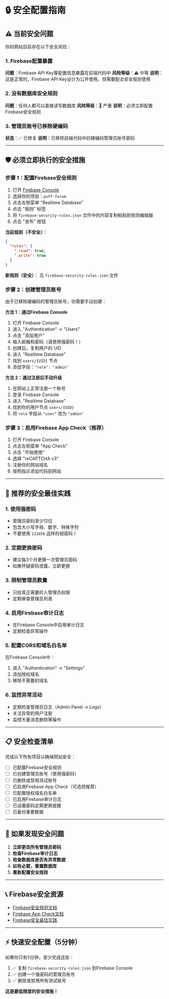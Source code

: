 # 🔒 安全配置指南

## ⚠️ 当前安全问题

你的网站目前存在以下安全风险：

### 1. Firebase配置暴露
**问题**：Firebase API Key等配置信息暴露在前端代码中
**风险等级**：⚠️ 中等
**说明**：这是正常的，Firebase API Key设计为公开使用，但需要配合安全规则使用

### 2. 没有数据库安全规则
**问题**：任何人都可以直接读写数据库
**风险等级**：🚨 严重
**说明**：必须立即配置Firebase安全规则

### 3. 管理员账号已移除硬编码
**状态**：✅ 已修复
**说明**：已移除前端代码中的硬编码管理员账号密码

---

## 🛡️ 必须立即执行的安全措施

### 步骤 1：配置Firebase安全规则

1. 打开 [Firebase Console](https://console.firebase.google.com/)
2. 选择你的项目：`puff-forum`
3. 点击左侧菜单 "Realtime Database"
4. 点击 "规则" 标签
5. 将 `firebase-security-rules.json` 文件中的内容复制粘贴到规则编辑器
6. 点击 "发布" 按钮

**当前规则（不安全）**：
```json
{
  "rules": {
    ".read": true,
    ".write": true
  }
}
```

**新规则（安全）**：
见 `firebase-security-rules.json` 文件

### 步骤 2：创建管理员账号

由于已移除硬编码的管理员账号，你需要手动创建：

**方法 1：通过Firebase Console**
1. 打开 Firebase Console
2. 进入 "Authentication" → "Users"
3. 点击 "添加用户"
4. 输入邮箱和密码（请使用强密码！）
5. 创建后，复制用户的 UID
6. 进入 "Realtime Database"
7. 找到 `users/{UID}` 节点
8. 添加字段：`"role": "admin"`

**方法 2：通过注册后手动升级**
1. 在网站上正常注册一个账号
2. 登录 Firebase Console
3. 进入 "Realtime Database"
4. 找到你的用户节点 `users/{UID}`
5. 将 `role` 字段从 `"user"` 改为 `"admin"`

### 步骤 3：启用Firebase App Check（推荐）

1. 打开 Firebase Console
2. 点击左侧菜单 "App Check"
3. 点击 "开始使用"
4. 选择 "reCAPTCHA v3"
5. 注册你的网站域名
6. 按照指示添加代码到网站

---

## 🔐 推荐的安全最佳实践

### 1. 使用强密码
- 管理员密码至少12位
- 包含大小写字母、数字、特殊字符
- 不要使用 `123456` 这样的弱密码！

### 2. 定期更换密码
- 建议每3个月更换一次管理员密码
- 如果怀疑密码泄露，立即更换

### 3. 限制管理员数量
- 只给真正需要的人管理员权限
- 定期审查管理员列表

### 4. 启用Firebase审计日志
- 在Firebase Console中启用审计日志
- 定期检查异常操作

### 5. 配置CORS和域名白名单
在Firebase Console中：
1. 进入 "Authentication" → "Settings"
2. 添加授权域名
3. 移除不需要的域名

### 6. 监控异常活动
- 定期检查管理员日志（Admin Panel → Logs）
- 关注异常的用户注册
- 监控大量消息删除等操作

---

## 📋 安全检查清单

完成以下所有项目以确保网站安全：

- [ ] 已配置Firebase安全规则
- [ ] 已创建管理员账号（使用强密码）
- [ ] 已删除或禁用测试账号
- [ ] 已启用Firebase App Check（可选但推荐）
- [ ] 已配置授权域名白名单
- [ ] 已启用Firebase审计日志
- [ ] 已设置密码定期更换提醒
- [ ] 已备份重要数据

---

## 🚨 如果发现安全问题

1. **立即更改所有管理员密码**
2. **检查Firebase审计日志**
3. **检查数据库是否有异常数据**
4. **如有必要，重置数据库**
5. **重新配置安全规则**

---

## 📞 Firebase安全资源

- [Firebase安全规则文档](https://firebase.google.com/docs/database/security)
- [Firebase App Check文档](https://firebase.google.com/docs/app-check)
- [Firebase安全最佳实践](https://firebase.google.com/docs/rules/best-practices)

---

## ⚡ 快速安全配置（5分钟）

如果你只有5分钟，至少完成这些：

1. ✅ 复制 `firebase-security-rules.json` 到Firebase Console
2. ✅ 创建一个强密码的管理员账号
3. ✅ 删除或禁用所有测试账号

**这是最低限度的安全措施！**

